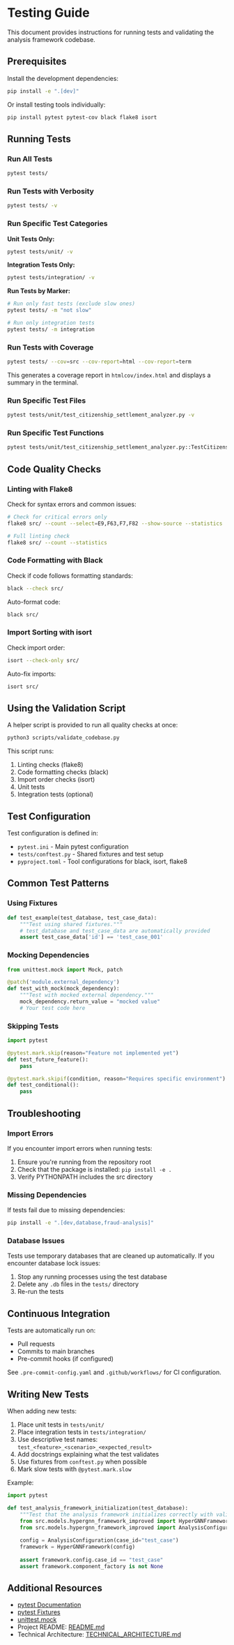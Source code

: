 # Testing Guide

This document provides instructions for running tests and validating the analysis framework codebase.

## Prerequisites

Install the development dependencies:

```bash
pip install -e ".[dev]"
```

Or install testing tools individually:

```bash
pip install pytest pytest-cov black flake8 isort
```

## Running Tests

### Run All Tests

```bash
pytest tests/
```

### Run Tests with Verbosity

```bash
pytest tests/ -v
```

### Run Specific Test Categories

**Unit Tests Only:**
```bash
pytest tests/unit/ -v
```

**Integration Tests Only:**
```bash
pytest tests/integration/ -v
```

**Run Tests by Marker:**
```bash
# Run only fast tests (exclude slow ones)
pytest tests/ -m "not slow"

# Run only integration tests
pytest tests/ -m integration
```

### Run Tests with Coverage

```bash
pytest tests/ --cov=src --cov-report=html --cov-report=term
```

This generates a coverage report in `htmlcov/index.html` and displays a summary in the terminal.

### Run Specific Test Files

```bash
pytest tests/unit/test_citizenship_settlement_analyzer.py -v
```

### Run Specific Test Functions

```bash
pytest tests/unit/test_citizenship_settlement_analyzer.py::TestCitizenshipProfile::test_citizenship_profile_creation -v
```

## Code Quality Checks

### Linting with Flake8

Check for syntax errors and common issues:

```bash
# Check for critical errors only
flake8 src/ --count --select=E9,F63,F7,F82 --show-source --statistics

# Full linting check
flake8 src/ --count --statistics
```

### Code Formatting with Black

Check if code follows formatting standards:

```bash
black --check src/
```

Auto-format code:

```bash
black src/
```

### Import Sorting with isort

Check import order:

```bash
isort --check-only src/
```

Auto-fix imports:

```bash
isort src/
```

## Using the Validation Script

A helper script is provided to run all quality checks at once:

```bash
python3 scripts/validate_codebase.py
```

This script runs:
1. Linting checks (flake8)
2. Code formatting checks (black)
3. Import order checks (isort)
4. Unit tests
5. Integration tests (optional)

## Test Configuration

Test configuration is defined in:
- `pytest.ini` - Main pytest configuration
- `tests/conftest.py` - Shared fixtures and test setup
- `pyproject.toml` - Tool configurations for black, isort, flake8

## Common Test Patterns

### Using Fixtures

```python
def test_example(test_database, test_case_data):
    """Test using shared fixtures."""
    # test_database and test_case_data are automatically provided
    assert test_case_data['id'] == 'test_case_001'
```

### Mocking Dependencies

```python
from unittest.mock import Mock, patch

@patch('module.external_dependency')
def test_with_mock(mock_dependency):
    """Test with mocked external dependency."""
    mock_dependency.return_value = "mocked value"
    # Your test code here
```

### Skipping Tests

```python
import pytest

@pytest.mark.skip(reason="Feature not implemented yet")
def test_future_feature():
    pass

@pytest.mark.skipif(condition, reason="Requires specific environment")
def test_conditional():
    pass
```

## Troubleshooting

### Import Errors

If you encounter import errors when running tests:

1. Ensure you're running from the repository root
2. Check that the package is installed: `pip install -e .`
3. Verify PYTHONPATH includes the src directory

### Missing Dependencies

If tests fail due to missing dependencies:

```bash
pip install -e ".[dev,database,fraud-analysis]"
```

### Database Issues

Tests use temporary databases that are cleaned up automatically. If you encounter database lock issues:

1. Stop any running processes using the test database
2. Delete any `.db` files in the `tests/` directory
3. Re-run the tests

## Continuous Integration

Tests are automatically run on:
- Pull requests
- Commits to main branches
- Pre-commit hooks (if configured)

See `.pre-commit-config.yaml` and `.github/workflows/` for CI configuration.

## Writing New Tests

When adding new tests:

1. Place unit tests in `tests/unit/`
2. Place integration tests in `tests/integration/`
3. Use descriptive test names: `test_<feature>_<scenario>_<expected_result>`
4. Add docstrings explaining what the test validates
5. Use fixtures from `conftest.py` when possible
6. Mark slow tests with `@pytest.mark.slow`

Example:

```python
import pytest

def test_analysis_framework_initialization(test_database):
    """Test that the analysis framework initializes correctly with valid config."""
    from src.models.hypergnn_framework_improved import HyperGNNFramework
    from src.models.hypergnn_framework_improved import AnalysisConfiguration
    
    config = AnalysisConfiguration(case_id="test_case")
    framework = HyperGNNFramework(config)
    
    assert framework.config.case_id == "test_case"
    assert framework.component_factory is not None
```

## Additional Resources

- [pytest Documentation](https://docs.pytest.org/)
- [pytest Fixtures](https://docs.pytest.org/en/stable/fixture.html)
- [unittest.mock](https://docs.python.org/3/library/unittest.mock.html)
- Project README: [README.md](README.md)
- Technical Architecture: [TECHNICAL_ARCHITECTURE.md](TECHNICAL_ARCHITECTURE.md)
